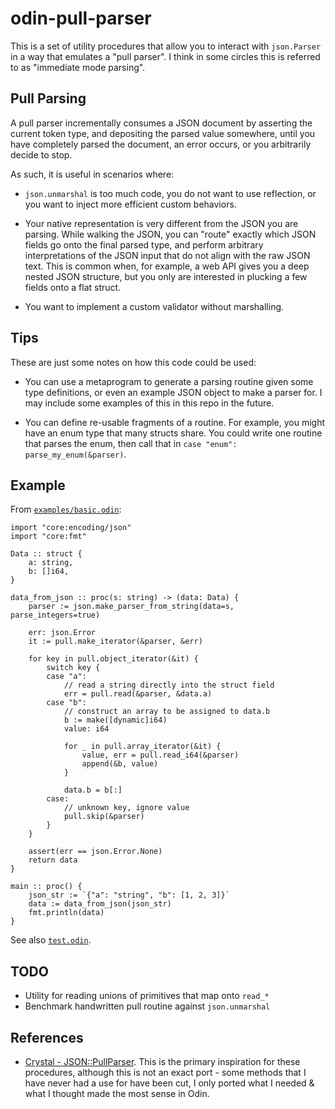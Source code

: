 # odin-pull-parser

This is a set of utility procedures that allow you to interact with
`json.Parser` in a way that emulates a "pull parser". I think in some circles
this is referred to as "immediate mode parsing".

## Pull Parsing

A pull parser incrementally consumes a JSON document by asserting the current
token type, and depositing the parsed value somewhere, until you have completely
parsed the document, an error occurs, or you arbitrarily decide to stop.

As such, it is useful in scenarios where:

- `json.unmarshal` is too much code, you do not want to use reflection, or
  you want to inject more efficient custom behaviors.

- Your native representation is very different from the JSON you are parsing.
  While walking the JSON, you can "route" exactly which JSON fields go onto the
  final parsed type, and perform arbitrary interpretations of the JSON input
  that do not align with the raw JSON text. This is common when, for example,
  a web API gives you a deep nested JSON structure, but you only are interested
  in plucking a few fields onto a flat struct.

- You want to implement a custom validator without marshalling.

## Tips

These are just some notes on how this code could be used:

- You can use a metaprogram to generate a parsing routine given some type
  definitions, or even an example JSON object to make a parser for. I may
  include some examples of this in this repo in the future.

- You can define re-usable fragments of a routine. For example, you might have
  an enum type that many structs share. You could write one routine that parses
  the enum, then call that in `case "enum": parse_my_enum(&parser)`.

## Example

From [`examples/basic.odin`](examples/basic.odin):

```odin
import "core:encoding/json"
import "core:fmt"

Data :: struct {
    a: string,
    b: []i64,
}

data_from_json :: proc(s: string) -> (data: Data) {
    parser := json.make_parser_from_string(data=s, parse_integers=true)

    err: json.Error
    it := pull.make_iterator(&parser, &err)

    for key in pull.object_iterator(&it) {
        switch key {
        case "a":
            // read a string directly into the struct field
            err = pull.read(&parser, &data.a)
        case "b":
            // construct an array to be assigned to data.b
            b := make([dynamic]i64)
            value: i64

            for _ in pull.array_iterator(&it) {
                value, err = pull.read_i64(&parser)
                append(&b, value)
            }

            data.b = b[:]
        case:
            // unknown key, ignore value
            pull.skip(&parser)
        }
    }

    assert(err == json.Error.None)
    return data
}

main :: proc() {
    json_str := `{"a": "string", "b": [1, 2, 3]}`
    data := data_from_json(json_str)
    fmt.println(data)
}
```

See also [`test.odin`](test.odin).

## TODO

- Utility for reading unions of primitives that map onto `read_*`
- Benchmark handwritten pull routine against `json.unmarshal`

## References

- [Crystal - JSON::PullParser](https://crystal-lang.org/api/1.6.2/JSON/PullParser.html).
  This is the primary inspiration for these procedures, although this is not an
  exact port - some methods that I have never had a use for have been cut, I
  only ported what I needed & what I thought made the most sense in Odin.
